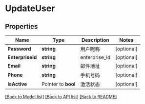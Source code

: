 # UpdateUser

## Properties

Name | Type | Description | Notes
------------ | ------------- | ------------- | -------------
**Password** | **string** | 用户昵称 | [optional] 
**EnterpriseId** | **string** | enterprise_id | [optional] 
**Email** | **string** | 邮件地址 | [optional] 
**Phone** | **string** | 手机号码 | [optional] 
**IsActive** | Pointer to **bool** | 激活状态 | [optional] 

[[Back to Model list]](../README.md#documentation-for-models) [[Back to API list]](../README.md#documentation-for-api-endpoints) [[Back to README]](../README.md)


